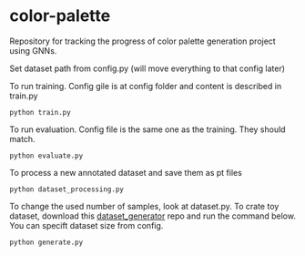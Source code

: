 # color-palette
Repository for tracking the progress of color palette generation project using GNNs.


Set dataset path from config.py (will move everything to that config later)

To run training. Config gile is at config folder and content is described in train.py

```
python train.py
```

To run evaluation. Config file is the same one as the training. They should match. 
```
python evaluate.py
```

To process a new annotated dataset and save them as pt files
```
python dataset_processing.py
```

To change the used number of samples, look at dataset.py.
To crate toy dataset, download this [dataset_generator](https://github.com/busraasan/dataset_generator) repo and run the command below. You can specift dataset size from config.
```
python generate.py
```